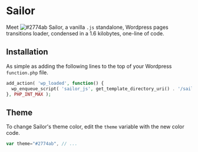 # Sailor

Meet ![#2774ab](https://via.placeholder.com/15/2774ab/000000?text=+) Sailor, a vanilla `.js` standalone, Wordpress pages transitions loader, condensed in a 1.6 kilobytes, one-line of code.

## Installation

As simple as adding the following lines to the top of your Wordpress `function.php` file.

```php
add_action( 'wp_loaded', function() {
  wp_enqueue_script( 'sailor_js', get_template_directory_uri() . '/sailor.min.js', array(), '1.0.0', true );
}, PHP_INT_MAX );
```
## Theme

To change Sailor's theme color, edit the `theme` variable with the new color code.

```js
var theme="#2774ab", // ...
```
